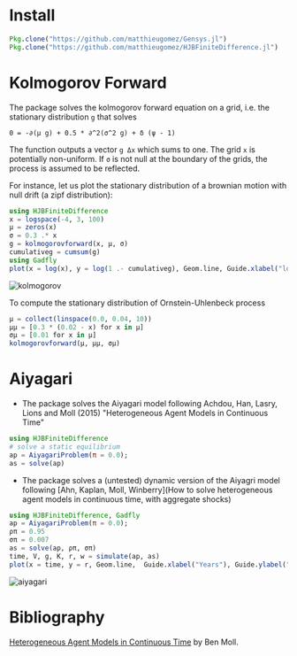 # Install
```julia
Pkg.clone("https://github.com/matthieugomez/Gensys.jl")
Pkg.clone("https://github.com/matthieugomez/HJBFiniteDifference.jl")
```

# Kolmogorov Forward
The package solves the kolmogorov forward equation on a grid, i.e. the stationary distribution `g` that solves

`0 = -∂(μ g) + 0.5 * ∂^2(σ^2 g) + δ (ψ - 1)`

The function outputs a vector `g Δx`  which sums to one. The grid `x` is potentially non-uniform. If `σ` is not null at the boundary of the grids, the process is assumed to be reflected.

For instance, let us plot the stationary distribution of a brownian motion with null drift (a zipf distribution):
```julia
using HJBFiniteDifference
x = logspace(-4, 3, 100)
μ = zeros(x)
σ = 0.3 .* x
g = kolmogorovforward(x, μ, σ)
cumulativeg = cumsum(g)
using Gadfly
plot(x = log(x), y = log(1 .- cumulativeg), Geom.line, Guide.xlabel("log-x"), Guide.ylabel("log 1-cdf"))
```
![kolmogorov](https://cdn.rawgit.com/matthieugomez/HJBFiniteDifference.jl/master/img/kolmogorov.svg)


To compute the stationary distribution of Ornstein-Uhlenbeck process
```julia
μ = collect(linspace(0.0, 0.04, 10))
μμ = [0.3 * (0.02 - x) for x in μ]
σμ = [0.01 for x in μ]
kolmogorovforward(μ, μμ, σμ)
```


# Aiyagari
- The package solves the Aiyagari model following Achdou, Han, Lasry, Lions and Moll (2015) "Heterogeneous Agent Models in Continuous Time"
```julia
using HJBFiniteDifference
# solve a static equilibrium
ap = AiyagariProblem(π = 0.0);
as = solve(ap)
```
- The package solves a (untested) dynamic version of the Aiyagri model following [Ahn, Kaplan, Moll, Winberry](How to solve heterogeneous agent models in continuous time, with aggregate shocks)

```julia
using HJBFiniteDifference, Gadfly
ap = AiyagariProblem(π = 0.0);
ρπ = 0.95
σπ = 0.007
as = solve(ap, ρπ, σπ)
time, V, g, K, r, w = simulate(ap, as)
plot(x = time, y = r, Geom.line,  Guide.xlabel("Years"), Guide.ylabel("Percentage points"), Guide.title("Interest Rate to Aggregate Productivity Shock"))
```
![aiyagari](https://cdn.rawgit.com/matthieugomez/HJBFiniteDifference.jl/master/img/aiyagaridynamic.svg)


# Bibliography
[Heterogeneous Agent Models in Continuous Time](http://www.princeton.edu/~moll/HACTproject.htm) by Ben Moll.